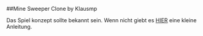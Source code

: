 ##Mine Sweeper Clone by Klausmp

Das Spiel konzept sollte bekannt sein. Wenn nicht giebt es [HIER](https://www.bernhard-gaul.de/spiele/minesweeper/minesweeper-spielregel.html "Anleitung von Bernhard Gaul") eine kleine Anleitung.
